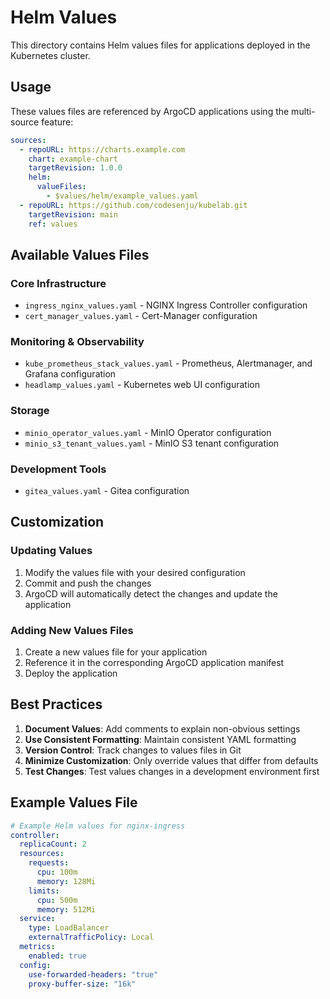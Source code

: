 # Helm Values

This directory contains Helm values files for applications deployed in the Kubernetes cluster.

## Usage

These values files are referenced by ArgoCD applications using the multi-source feature:

```yaml
sources:
  - repoURL: https://charts.example.com
    chart: example-chart
    targetRevision: 1.0.0
    helm:
      valueFiles:
        - $values/helm/example_values.yaml
  - repoURL: https://github.com/codesenju/kubelab.git
    targetRevision: main
    ref: values
```

## Available Values Files

### Core Infrastructure

- `ingress_nginx_values.yaml` - NGINX Ingress Controller configuration
- `cert_manager_values.yaml` - Cert-Manager configuration

### Monitoring & Observability

- `kube_prometheus_stack_values.yaml` - Prometheus, Alertmanager, and Grafana configuration
- `headlamp_values.yaml` - Kubernetes web UI configuration

### Storage

- `minio_operator_values.yaml` - MinIO Operator configuration
- `minio_s3_tenant_values.yaml` - MinIO S3 tenant configuration

### Development Tools

- `gitea_values.yaml` - Gitea configuration

## Customization

### Updating Values

1. Modify the values file with your desired configuration
2. Commit and push the changes
3. ArgoCD will automatically detect the changes and update the application

### Adding New Values Files

1. Create a new values file for your application
2. Reference it in the corresponding ArgoCD application manifest
3. Deploy the application

## Best Practices

1. **Document Values**: Add comments to explain non-obvious settings
2. **Use Consistent Formatting**: Maintain consistent YAML formatting
3. **Version Control**: Track changes to values files in Git
4. **Minimize Customization**: Only override values that differ from defaults
5. **Test Changes**: Test values changes in a development environment first

## Example Values File

```yaml
# Example Helm values for nginx-ingress
controller:
  replicaCount: 2
  resources:
    requests:
      cpu: 100m
      memory: 128Mi
    limits:
      cpu: 500m
      memory: 512Mi
  service:
    type: LoadBalancer
    externalTrafficPolicy: Local
  metrics:
    enabled: true
  config:
    use-forwarded-headers: "true"
    proxy-buffer-size: "16k"
```
